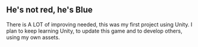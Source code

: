 He's not red, he's Blue
--------------------------------------------
There is A LOT of improving needed, this was my first project using Unity.
I plan to keep learning Unity, to update this game and to develop others, using my own assets.
